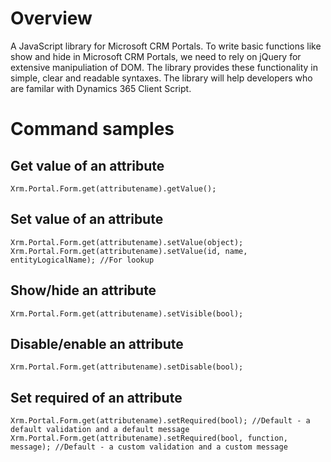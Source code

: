 # Overview
A JavaScript library for Microsoft CRM Portals. To write basic functions like show and hide in Microsoft CRM Portals, we need to rely on jQuery for extensive manipuliation of DOM. The library provides these functionality in simple, clear and readable syntaxes. The library will help developers who are familar with Dynamics 365 Client Script.

# Command samples
## Get value of an attribute
```
Xrm.Portal.Form.get(attributename).getValue();
```
## Set value of an attribute
```
Xrm.Portal.Form.get(attributename).setValue(object);
Xrm.Portal.Form.get(attributename).setValue(id, name, entityLogicalName); //For lookup
```
## Show/hide an attribute
```
Xrm.Portal.Form.get(attributename).setVisible(bool);
```
## Disable/enable an attribute
```
Xrm.Portal.Form.get(attributename).setDisable(bool);
```
## Set required of an attribute
```
Xrm.Portal.Form.get(attributename).setRequired(bool); //Default - a default validation and a default message
Xrm.Portal.Form.get(attributename).setRequired(bool, function, message); //Default - a custom validation and a custom message
```
